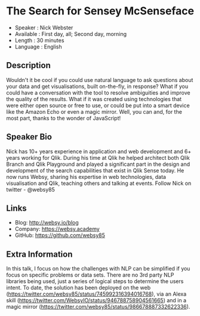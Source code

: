 
The Search for Sensey McSenseface
=========================

* Speaker   : Nick Webster
* Available : First day, all; Second day, morning
* Length    : 30 minutes
* Language  : English

Description
-----------

Wouldn't it be cool if you could use natural language to ask questions about your data and get visualisations, built on-the-fly, in response? What if you could have a conversation with the tool to resolve ambiguities and improve the quality of the results. What if it was created using technologies that were either open source or free to use, or could be put into a smart device like the Amazon Echo or even a magic mirror.  Well, you can and, for the most part, thanks to the wonder of JavaScript!

Speaker Bio
-----------

Nick has 10+ years experience in application and web development and 6+ years working for Qlik. During his time at Qlik he helped architect both Qlik Branch and Qlik Playground and played a significant part in the design and development of the search capabilities that exist in Qlik Sense today. He now runs Websy, sharing his expertise in web technologies, data visualisation and Qlik, teaching others and talking at events. Follow Nick on twitter - @websy85 

Links
-----

* Blog: http://websy.io/blog
* Company: https://websy.academy
* GitHub: https://github.com/websy85

Extra Information
-----------------

In this talk, I focus on how the challenges with NLP can be simplified if you focus on specific problems or data sets. There are no 3rd party NLP libraries being used, just a series of logical steps to determine the users intent. To date, the solution has been deployed on the web (https://twitter.com/websy85/status/745992316394016768), via an Alexa skill (https://twitter.com/WebsyIO/status/946788758904561665) and in a magic mirror (https://twitter.com/websy85/status/986678887332622336).
